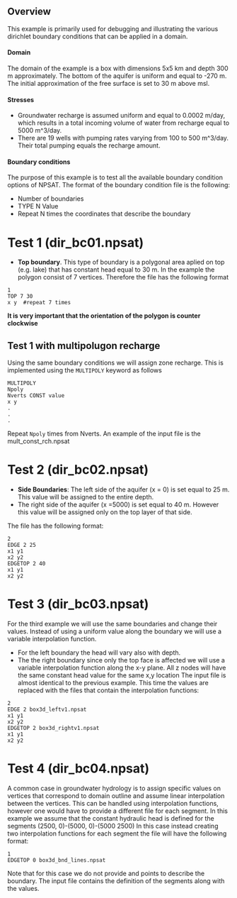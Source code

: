 ## Overview
This example is primarily used for debugging and illustrating the various dirichlet boundary conditions that can be applied in a domain.

#### Domain 
The domain of the example is a box with dimensions 5x5 km and depth 300 m approximately. The bottom of the aquifer is uniform and equal to -270 m. The initial approximation of the free surface is set to 30 m above msl.

#### Stresses
* Groundwater recharge is assumed uniform and equal to 0.0002 m/day, which results in a total incoming volume of water from recharge equal to  5000 m^3/day.
* There are 19 wells with pumping rates varying from 100 to 500 m^3/day. Their total pumping equals the recharge amount.

#### Boundary conditions
The purpose of this example is to test all the available boundary condition options of NPSAT. 
The format of the boundary condition file is the following:
- Number of boundaries
- TYPE N Value 
- Repeat N times the coordinates that describe the boundary


# Test 1 (dir_bc01.npsat)
* __Top boundary__. This type of boundary is a polygonal area aplied on top (e.g. lake) that has constant head equal to 30 m. In the example the polygon consist of 7 vertices. Therefore the file has the following format
```
1
TOP 7 30
x y  #repeat 7 times
```
**It is very important that the orientation of the polygon is counter clockwise**

## Test 1 with multipolugon recharge
Using the same boundary conditions we will assign zone recharge. This is implemented using the `MULTIPOLY` keyword as follows
```
MULTIPOLY
Npoly 
Nverts CONST value
x y
.
.
.
```
Repeat `Npoly` times from Nverts. An example of the input file is the mult_const_rch.npsat

# Test 2 (dir_bc02.npsat)
* __Side Boundaries__: The left side of the aquifer (x = 0) is set equal to 25 m. This value will be assigned to the entire depth.
* The right side of the aquifer (x =5000) is set equal to 40 m. However this value will be assigned only on the top layer of that side.

The file has the following format:
```
2
EDGE 2 25
x1 y1
x2 y2
EDGETOP 2 40
x1 y1
x2 y2
``` 
# Test 3 (dir_bc03.npsat)
For the third example we will use the same boundaries and change their values. Instead of using a uniform value along the boundary we will use a variable interpolation function.
* For the left boundary the head will vary also with depth.
* The the right boundary since only the top face is affected we will use a variable interpolation function along the x-y plane. All z nodes will have the same constant head value for the same x,y location
 The input file is almost identical to the previous example. This time the values are replaced with the files that contain the interpolation functions:
 
```
2
EDGE 2 box3d_leftv1.npsat
x1 y1
x2 y2
EDGETOP 2 box3d_rightv1.npsat
x1 y1
x2 y2
```

# Test 4 (dir_bc04.npsat)
A common case in groundwater hydrology is to assign specific values on vertices that correspond to domain outline and assume linear interpolation between the vertices. This can be handled using interpolation functions, however one would have to provide a different file for each segment.
In this example we assume that the constant hydraulic head is defined for the segments (2500, 0)-(5000, 0)-(5000 2500)
In this case instead creating two interpolation functions for each segment the file will have the following format:
```
1
EDGETOP 0 box3d_bnd_lines.npsat
```
Note that for this case we do not provide and points to describe the boundary. The input file contains the definition of the segments along with the values.




